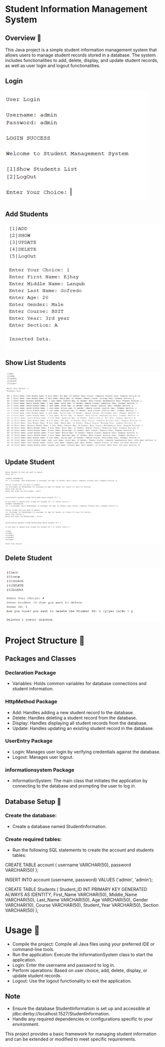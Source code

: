 # Student Information Management System

## Overview 📌
This Java project is a simple student information management system that allows users to manage student records stored in a database. The system includes functionalities to add, delete, display, and update student records, as well as user login and logout functionalities.

## Login

![LOGIN](home.png)

## Add Students

![add](Add.png)

## Show List Students

![show](show_after_add.png)

## Update Student

![update](update.png)

## Delete Student

![delete](delete.png)

# Project Structure 📌
## Packages and Classes
### Declaration Package
- Variables: Holds common variables for database connections and student information.

### HttpMethod Package 
- Add: Handles adding a new student record to the database.
- Delete: Handles deleting a student record from the database.
- Display: Handles displaying all student records from the database.
- Update: Handles updating an existing student record in the database.

### UserEntry Package
- Login: Manages user login by verifying credentials against the database.
- Logout: Manages user logout.

### informationsystem Package
- InformationSystem: The main class that initiates the application by connecting to the database and prompting the user to log in.

## Database Setup 📌

### Create the database:
- Create a database named StudentInformation.
### Create required tables:
- Run the following SQL statements to create the account and students tables:

CREATE TABLE account (
    username VARCHAR(50),
    password VARCHAR(50)
);

INSERT INTO account (username, password) VALUES ('admin', 'admin');

CREATE TABLE Students (
    Student_ID INT PRIMARY KEY GENERATED ALWAYS AS IDENTITY,
    First_Name VARCHAR(50),
    Middle_Name VARCHAR(50),
    Last_Name VARCHAR(50),
    Age VARCHAR(50),
    Gender VARCHAR(10),
    Course VARCHAR(50),
    Student_Year VARCHAR(50),
    Section VARCHAR(50)
);

# Usage 📌
- Compile the project: Compile all Java files using your preferred IDE or command-line tools.
- Run the application: Execute the InformationSystem class to start the application.
- Login: Enter the username and password to log in.
- Perform operations: Based on user choice, add, delete, display, or update student records.
- Logout: Use the logout functionality to exit the application.

## Note
- Ensure the database StudentInformation is set up and accessible at jdbc:derby://localhost:1527/StudentInformation.
- Handle any required dependencies or configurations specific to your environment.

This project provides a basic framework for managing student information and can be extended or modified to meet specific requirements.